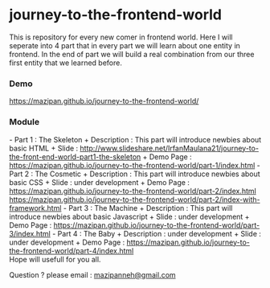 # journey-to-the-frontend-world
This is repository for every new comer in frontend world.
Here I will seperate into 4 part that in every part we will learn about one entity in frontend.
In the end of part we will build a real combination from our three first entity that we learned before.

<h3>Demo</h3>
<a href="https://mazipan.github.io/journey-to-the-frontend-world/">https://mazipan.github.io/journey-to-the-frontend-world/</a>

<h3>Module</h3>
- Part 1 : The Skeleton
  + Description : This part will introduce newbies about basic HTML
  + Slide : <a href="http://www.slideshare.net/IrfanMaulana21/journey-to-the-front-end-world-part1-the-skeleton">http://www.slideshare.net/IrfanMaulana21/journey-to-the-front-end-world-part1-the-skeleton</a>
  + Demo Page : <a href="https://mazipan.github.io/journey-to-the-frontend-world/part-1/index.html">https://mazipan.github.io/journey-to-the-frontend-world/part-1/index.html</a>
- Part 2 : The Cosmetic
  + Description : This part will introduce newbies about basic CSS
  + Slide : under development
  + Demo Page : 
  <br/>
  <a href="https://mazipan.github.io/journey-to-the-frontend-world/part-2/index.html">https://mazipan.github.io/journey-to-the-frontend-world/part-2/index.html</a>
  <br/>
  <a href="https://mazipan.github.io/journey-to-the-frontend-world/part-2/index.html">https://mazipan.github.io/journey-to-the-frontend-world/part-2/index-with-framework.html</a>
- Part 3 : The Machine
  + Description : This part will introduce newbies about basic Javascript
  + Slide : under development
  + Demo Page : <a href="https://mazipan.github.io/journey-to-the-frontend-world/part-3/index.html">https://mazipan.github.io/journey-to-the-frontend-world/part-3/index.html</a>
- Part 4 : The Baby
  + Description : under development
  + Slide : under development
  + Demo Page : <a href="https://mazipan.github.io/journey-to-the-frontend-world/part-4/index.html">https://mazipan.github.io/journey-to-the-frontend-world/part-4/index.html</a>


</br>
Hope will usefull for you all.</br>

Question ? please email : mazipanneh@gmail.com
